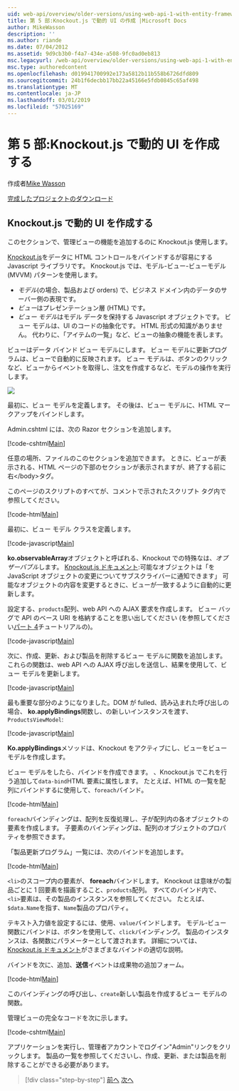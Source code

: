 ```yaml
---
uid: web-api/overview/older-versions/using-web-api-1-with-entity-framework-5/using-web-api-with-entity-framework-part-5
title: 第 5 部:Knockout.js で動的 UI の作成 |Microsoft Docs
author: MikeWasson
description: ''
ms.author: riande
ms.date: 07/04/2012
ms.assetid: 9d9cb3b0-f4a7-434e-a508-9fc0ad0eb813
msc.legacyurl: /web-api/overview/older-versions/using-web-api-1-with-entity-framework-5/using-web-api-with-entity-framework-part-5
msc.type: authoredcontent
ms.openlocfilehash: d019941700992e173a5812b11b558b6726dfd809
ms.sourcegitcommit: 24b1f6decbb17bb22a45166e5fdb0845c65af498
ms.translationtype: MT
ms.contentlocale: ja-JP
ms.lasthandoff: 03/01/2019
ms.locfileid: "57025169"
---
```

<a name="part-5-creating-a-dynamic-ui-with-knockoutjs"></a>第 5 部:Knockout.js で動的 UI を作成する
====================
作成者[Mike Wasson](https://github.com/MikeWasson)

[完成したプロジェクトのダウンロード](http://code.msdn.microsoft.com/ASP-NET-Web-API-with-afa30545)

## <a name="creating-a-dynamic-ui-with-knockoutjs"></a>Knockout.js で動的 UI を作成する

このセクションで、管理ビューの機能を追加するのに Knockout.js 使用します。

[Knockout.js](http://knockoutjs.com/)をデータに HTML コントロールをバインドするが容易にする Javascript ライブラリです。 Knockout.js では、モデル-ビュー-ビューモデル (MVVM) パターンを使用します。

- *モデル*(の場合、製品および orders) で、ビジネス ドメイン内のデータのサーバー側の表現です。
- *ビュー*はプレゼンテーション層 (HTML) です。
- *ビュー モデル*はモデル データを保持する Javascript オブジェクトです。 ビュー モデルは、UI のコードの抽象化です。 HTML 形式の知識がありません。 代わりに、「アイテムの一覧」など、ビューの抽象の機能を表します。

ビューはデータ バインド ビュー モデルにします。 ビュー モデルに更新プログラムは、ビューで自動的に反映されます。 ビュー モデルは、ボタンのクリックなど、ビューからイベントを取得し、注文を作成するなど、モデルの操作を実行します。

![](using-web-api-with-entity-framework-part-5/_static/image1.png)

最初に、ビュー モデルを定義します。 その後は、ビュー モデルに、HTML マークアップをバインドします。

Admin.cshtml には、次の Razor セクションを追加します。

[!code-cshtml[Main](using-web-api-with-entity-framework-part-5/samples/sample1.cshtml)]

任意の場所、ファイルのこのセクションを追加できます。 ときに、ビューが表示される、HTML ページの下部のセクションが表示されますが、終了する前に右&lt;/body&gt;タグ。

このページのスクリプトのすべてが、コメントで示されたスクリプト タグ内で参照してください。

[!code-html[Main](using-web-api-with-entity-framework-part-5/samples/sample2.html)]

最初に、ビュー モデル クラスを定義します。

[!code-javascript[Main](using-web-api-with-entity-framework-part-5/samples/sample3.js)]

**ko.observableArray**オブジェクトと呼ばれる、Knockout での特殊なは、*オブザーバブル*します。 [Knockout.js ドキュメント](http://knockoutjs.com/documentation/observables.html):可能なオブジェクトは「を JavaScript オブジェクトの変更についてサブスクライバーに通知できます」 可能なオブジェクトの内容を変更するときに、ビューが一致するように自動的に更新します。

設定する、`products`配列、web API への AJAX 要求を作成します。 ビュー バッグで API のベース URI を格納することを思い出してください (を参照してください[パート 4](using-web-api-with-entity-framework-part-4.md)チュートリアルの)。

[!code-javascript[Main](using-web-api-with-entity-framework-part-5/samples/sample4.js?highlight=5)]

次に、作成、更新、および製品を削除するビュー モデルに関数を追加します。 これらの関数は、web API への AJAX 呼び出しを送信し、結果を使用して、ビュー モデルを更新します。

[!code-javascript[Main](using-web-api-with-entity-framework-part-5/samples/sample5.js?highlight=7)]

最も重要な部分のようになりました。DOM が fulled、読み込まれた呼び出しの場合、 **ko.applyBindings**関数し、の新しいインスタンスを渡す、 `ProductsViewModel`:

[!code-javascript[Main](using-web-api-with-entity-framework-part-5/samples/sample6.js)]

**Ko.applyBindings**メソッドは、Knockout をアクティブにし、ビューをビュー モデルを作成します。

ビュー モデルをしたら、バインドを作成できます。 、Knockout.js でこれを行う追加して`data-bind`HTML 要素に属性します。 たとえば、HTML の一覧を配列にバインドするに使用して、`foreach`バインド。

[!code-html[Main](using-web-api-with-entity-framework-part-5/samples/sample7.html?highlight=1)]

`foreach`バインディングは、配列を反復処理し、子が配列内の各オブジェクトの要素を作成します。 子要素のバインディングは、配列のオブジェクトのプロパティを参照できます。

「製品更新プログラム」一覧には、次のバインドを追加します。

[!code-html[Main](using-web-api-with-entity-framework-part-5/samples/sample8.html)]

`<li>`のスコープ内の要素が、 **foreach**バインドします。 Knockout は意味がの製品ごとに 1 回要素を描画すること、`products`配列。 すべてのバインド内で、`<li>`要素は、その製品のインスタンスを参照してください。 たとえば、`$data.Name`を指す、`Name`製品のプロパティ。

テキスト入力値を設定するには、使用、`value`バインドします。 モデル-ビュー関数にバインドは、ボタンを使用して、`click`バインディング。 製品のインスタンスは、各関数にパラメーターとして渡されます。 詳細については、 [Knockout.js ドキュメント](http://knockoutjs.com/documentation/observables.html)がさまざまなバインドの適切な説明。

バインドを次に、追加、**送信**イベントは成果物の追加フォーム。

[!code-html[Main](using-web-api-with-entity-framework-part-5/samples/sample9.html)]

このバインディングの呼び出し、`create`新しい製品を作成するビュー モデルの関数。

管理ビューの完全なコードを次に示します。

[!code-cshtml[Main](using-web-api-with-entity-framework-part-5/samples/sample10.cshtml)]

アプリケーションを実行し、管理者アカウントでログイン"Admin"リンクをクリックします。 製品の一覧を参照してくださいし、作成、更新、または製品を削除することができる必要があります。

> [!div class="step-by-step"]
> [前へ](using-web-api-with-entity-framework-part-4.md)
> [次へ](using-web-api-with-entity-framework-part-6.md)
